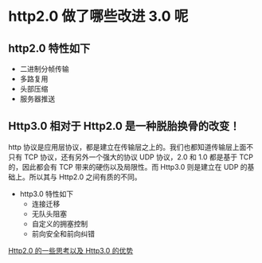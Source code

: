 # http2.0 做了哪些改进 3.0 呢
## http2.0 特性如下

- 二进制分帧传输
- 多路复用
- 头部压缩
- 服务器推送

## Http3.0 相对于 Http2.0 是一种脱胎换骨的改变！
http 协议是应用层协议，都是建立在传输层之上的。我们也都知道传输层上面不只有 TCP 协议，还有另外一个强大的协议 UDP 协议，2.0 和 1.0 都是基于 TCP 的，因此都会有 TCP 带来的硬伤以及局限性。而 Http3.0 则是建立在 UDP 的基础上。所以其与 Http2.0 之间有质的不同。
- http3.0 特性如下
    - 连接迁移
    - 无队头阻塞
    - 自定义的拥塞控制
    - 前向安全和前向纠错


[Http2.0 的一些思考以及 Http3.0 的优势](https://blog.csdn.net/m0_60360320/article/details/119812431)    
